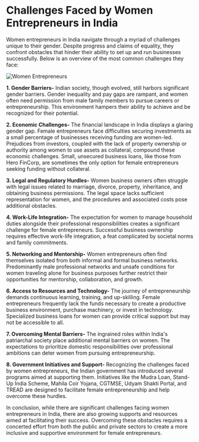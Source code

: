 # Challenges Faced by Women Entrepreneurs in India

Women entrepreneurs in India navigate through a myriad of challenges unique to their gender. Despite progress and claims of equality, they confront obstacles that hinder their ability to set up and run businesses successfully. Below is an overview of the most common challenges they face:

![Women Entrepreneurs](https://encrypted-tbn0.gstatic.com/images?q=tbn:ANd9GcSfIdOk83ysqxOvpL9GjLK-h9XI3fUlMBaIhH-TAKNch353TmSaHCDt8qEc_jOC9dwYmjc&usqp=CAU)


**1. Gender Barriers-** Indian society, though evolved, still harbors significant gender barriers. Gender inequality and pay gaps are rampant, and women often need permission from male family members to pursue careers or entrepreneurship. This environment hampers their ability to achieve and be recognized for their potential.

**2. Economic Challenges-** The financial landscape in India displays a glaring gender gap. Female entrepreneurs face difficulties securing investments as a small percentage of businesses receiving funding are women-led. Prejudices from investors, coupled with the lack of property ownership or authority among women to use assets as collateral, compound these economic challenges. Small, unsecured business loans, like those from Hero FinCorp, are sometimes the only option for female entrepreneurs seeking funding without collateral.

**3. Legal and Regulatory Hurdles-** Women business owners often struggle with legal issues related to marriage, divorce, property, inheritance, and obtaining business permissions. The legal space lacks sufficient representation for women, and the procedures and associated costs pose additional obstacles.

**4. Work-Life Integration-** The expectation for women to manage household duties alongside their professional responsibilities creates a significant challenge for female entrepreneurs. Successful business ownership requires effective work-life integration, a feat complicated by societal norms and family commitments.

**5. Networking and Mentorship-** Women entrepreneurs often find themselves isolated from both informal and formal business networks. Predominantly male professional networks and unsafe conditions for women traveling alone for business purposes further restrict their opportunities for mentorship, collaboration, and growth.

**6. Access to Resources and Technology-** The journey of entrepreneurship demands continuous learning, training, and up-skilling. Female entrepreneurs frequently lack the funds necessary to create a productive business environment, purchase machinery, or invest in technology. Specialized business loans for women can provide critical support but may not be accessible to all.

**7. Overcoming Mental Barriers-** The ingrained roles within India's patriarchal society place additional mental barriers on women. The expectations to prioritize domestic responsibilities over professional ambitions can deter women from pursuing entrepreneurship.

**8. Government Initiatives and Support-** Recognizing the challenges faced by women entrepreneurs, the Indian government has introduced several programs aimed at supporting them. Initiatives like the Mudra Loan, Stand-Up India Scheme, Mahila Coir Yojana, CGTMSE, Udyam Shakti Portal, and TREAD are designed to facilitate female entrepreneurship and help overcome these hurdles.

In conclusion, while there are significant challenges facing women entrepreneurs in India, there are also growing supports and resources aimed at facilitating their success. Overcoming these obstacles requires a concerted effort from both the public and private sectors to create a more inclusive and supportive environment for female entrepreneurs.
